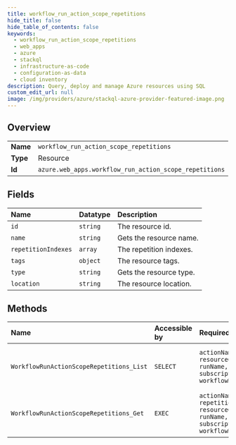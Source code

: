 ```yaml
---
title: workflow_run_action_scope_repetitions
hide_title: false
hide_table_of_contents: false
keywords:
  - workflow_run_action_scope_repetitions
  - web_apps
  - azure    
  - stackql
  - infrastructure-as-code
  - configuration-as-data
  - cloud inventory
description: Query, deploy and manage Azure resources using SQL
custom_edit_url: null
image: /img/providers/azure/stackql-azure-provider-featured-image.png
---
```

  
    

## Overview
<table><tbody>
<tr><td><b>Name</b></td><td><code>workflow_run_action_scope_repetitions</code></td></tr>
<tr><td><b>Type</b></td><td>Resource</td></tr>
<tr><td><b>Id</b></td><td><code>azure.web_apps.workflow_run_action_scope_repetitions</code></td></tr>
</tbody></table>

## Fields
| Name | Datatype | Description |
|:-----|:---------|:------------|
| `id` | `string` | The resource id. |
| `name` | `string` | Gets the resource name. |
| `repetitionIndexes` | `array` | The repetition indexes. |
| `tags` | `object` | The resource tags. |
| `type` | `string` | Gets the resource type. |
| `location` | `string` | The resource location. |
## Methods
| Name | Accessible by | Required Params | Description |
|:-----|:--------------|:----------------|:------------|
| `WorkflowRunActionScopeRepetitions_List` | `SELECT` | `actionName, name, resourceGroupName, runName, subscriptionId, workflowName` | List the workflow run action scoped repetitions. |
| `WorkflowRunActionScopeRepetitions_Get` | `EXEC` | `actionName, name, repetitionName, resourceGroupName, runName, subscriptionId, workflowName` | Get a workflow run action scoped repetition. |
